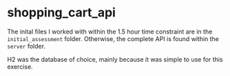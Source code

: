 # shopping_cart_api
The inital files I worked with within the 1.5 hour time constraint are in the `initial_assessment` folder. 
Otherwise, the complete API is found within the `server` folder.

H2 was the database of choice, mainly because it was simple to use for this exercise. 

